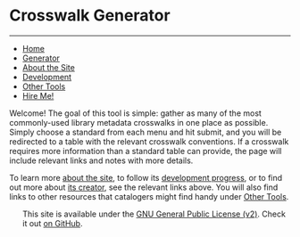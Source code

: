 <html>
<head>
		<!-- link to main stylesheet -->
		<link rel="stylesheet" type="text/css" href="/css/main.css">
		<h1>Crosswalk Generator</h1>
		<hr>
	</head>
		<nav>
    		<ul id="newmenu">
<li><a href="/">Home</a></li>
<li><a href="generator.html"/a>Generator</li>
<li><a href="/about.html">About the Site</a></li>
<li><a href="/devlog.html">Development</a></li>
<li><a href="/links.html">Other Tools</a></li>
<li><a href="">Hire Me!</a></li>
</ul>
  </nav>
<body>
<div class="container">
    		<div class="blurb">
<p>Welcome! The goal of this tool is simple: gather as many of the most commonly-used library metadata crosswalks in one place as possible. Simply choose a standard from each menu and hit submit, and you will be redirected to a table with the relevant crosswalk conventions. If a crosswalk requires more information than a standard table can provide, the page will include relevant links and notes with more details.</p>
<p>To learn more <a href="/about.html">about the site</a>, to follow its <a href="/devlog.html">development progress</a>, or to find out more about <a href="https://ashleynicolelyons.wordpress.com/professional-experience-development/resume/">its creator</a>, see the relevant links above. You will also find links to other resources that catalogers might find handy under <a href="/links.html">Other Tools</a>.</p> 
</div><!-- /.blurb -->
		</div><!-- /.container -->
 </body>
<footer>
	<ul>
		<p>This site is available under the <a href="https://www.gnu.org/licenses/gpl-2.0.txt">GNU General Public License (v2)</a>. Check it out <a href="https://github.com/crosswalkgenerator/crosswalkgenerator.github.io">on GitHub</a>.</p>
	</ul>
	
</footer>

  </body>
</html>
